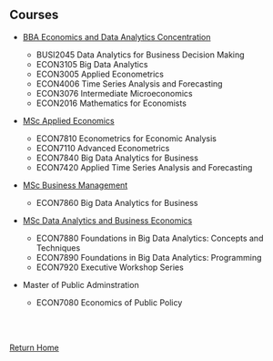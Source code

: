 ## Courses

* [BBA Economics and Data Analytics Concentration](https://bba.hkbu.edu.hk/eng/programmes/curriculum/econ.jsp)
  * BUSI2045 Data Analytics for Business Decision Making
  * ECON3105 Big Data Analytics
  * ECON3005 Applied Econometrics
  * ECON4006 Time Series Analysis and Forecasting
  * ECON3076 Intermediate Microeconomics
  * ECON2016 Mathematics for Economists
  
* [MSc Applied Economics](https://mscaecon.hkbu.edu.hk/eng/main/Index)
  * ECON7810 Econometrics for Economic Analysis
  * ECON7110 Advanced Econometrics
  * ECON7840 Big Data Analytics for Business
  * ECON7420 Applied Time Series Analysis and Forecasting
 
* [MSc Business Management](https://mscbm.hkbu.edu.hk/eng/main/Index)
  * ECON7860 Big Data Analytics for Business

* [MSc Data Analytics and Business Economics](https://mscdabe.hkbu.edu.hk/eng/main/Index)
  * ECON7880 Foundations in Big Data Analytics: Concepts and Techniques
  * ECON7890 Foundations in Big Data Analytics: Programming
  * ECON7920 Executive Workshop Series
  
* Master of Public Adminstration
  * ECON7080 Economics of Public Policy

<br/>
<br/>

[Return Home](index.md)
